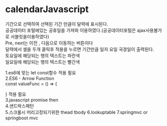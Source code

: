 # calendarJavascript
기간으로 선택하여 선택된 기간 만큼이 달력에 표시된다.<br>
공공데이터 포털에있는 공휴일을 가져와 이용하였다.(공공데이터포털은 ajax사용불가로 서블릿을이용하였다)<br>
Pre, next는 이전 , 다음으로 이동하는 버튼이다<br>
달력에서 셀을 두개 클릭후 적용을 누르면 기간만큼 일자 요일 국경일이 출력된다.<br>
토요일에 해당되는 행의 텍스트는 파란색<br>
일요일에 해당되는 행의 텍스트는 빨간색<br>


1.es6에 맞는 let const함수 적용 필요 <br>
2.ES6 - Arrow Function<br>
const valueFunc = () => {<br>

} 적용 필요<br>
3.javascript promise then<br>
4.샌드박스패턴<br>
5.스크롤시 머리고정되기위한 thead tbody
6.lookuptable
7.springmvc or springboot mvc

